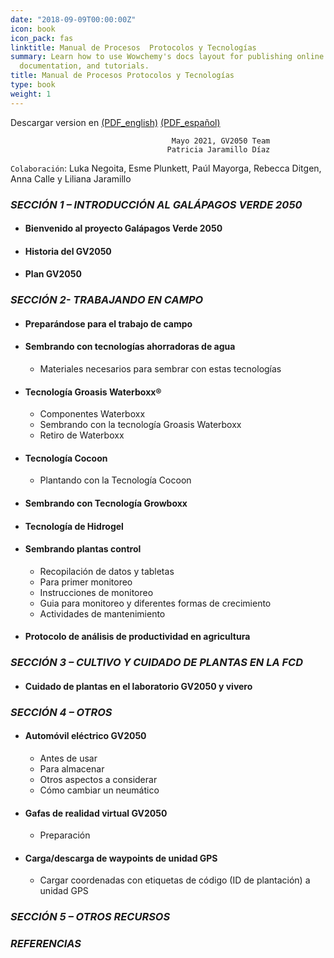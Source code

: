 ```yaml
---
date: "2018-09-09T00:00:00Z"
icon: book
icon_pack: fas
linktitle: Manual de Procesos  Protocolos y Tecnologías
summary: Learn how to use Wowchemy's docs layout for publishing online courses, software
  documentation, and tutorials.
title: Manual de Procesos Protocolos y Tecnologías
type: book
weight: 1
---
```


Descargar version en [(PDF_english)](/resources/chapter1/Manual_vol_english.pdf) [(PDF_español)](/resources/chapter1/Manual_Vol.pdf)

                                        Mayo 2021, GV2050 Team
                                       Patricia Jaramillo Díaz
`Colaboración`: Luka Negoita, Esme Plunkett, Paúl Mayorga, Rebecca Ditgen, Anna Calle y Liliana Jaramillo


### ***SECCIÓN 1 – INTRODUCCIÓN AL GALÁPAGOS VERDE 2050***

+ #### Bienvenido al proyecto Galápagos Verde 2050

+ #### Historia del GV2050

+ #### Plan GV2050

### ***SECCIÓN 2- TRABAJANDO EN CAMPO***

- ####  Preparándose para el trabajo de campo
  
+ ####  Sembrando con tecnologías ahorradoras de agua
  
  - Materiales necesarios para sembrar con estas tecnologías 
  
+ #### Tecnología Groasis Waterboxx® 
      
  - Componentes Waterboxx
  - Sembrando con la tecnología Groasis Waterboxx
  - Retiro de Waterboxx
  
+ #### Tecnología Cocoon
      
  - Plantando con la Tecnología Cocoon
  
+ #### Sembrando con Tecnología Growboxx 
+ #### Tecnología de Hidrogel
+ #### Sembrando plantas control

  - Recopilación de datos y tabletas
  - Para primer monitoreo 
  - Instrucciones de monitoreo
  - Guia para monitoreo y diferentes formas de crecimiento
  - Actividades de mantenimiento
  
+ #### Protocolo de análisis de productividad en agricultura

### ***SECCIÓN 3 – CULTIVO Y CUIDADO DE PLANTAS EN LA FCD***

- #### Cuidado de plantas en el laboratorio  GV2050 y vivero
  
### ***SECCIÓN 4 – OTROS***

+ #### Automóvil eléctrico GV2050 
  
  - Antes de usar
  - Para almacenar
  - Otros aspectos a considerar 
  - Cómo cambiar un neumático
      
+ #### Gafas de realidad virtual GV2050
  
  - Preparación
      
+ #### Carga/descarga de waypoints de unidad GPS
  
  - Cargar coordenadas con etiquetas de código (ID de plantación) a unidad GPS

### _**SECCIÓN 5 – OTROS RECURSOS**_

### _**REFERENCIAS**_